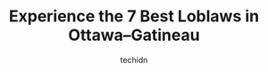 ---
layout: ampstory
image: https://i0.wp.com/www.auto.or.id/wp-content/uploads/2023/06/loblaws-ogilvie-road-0-ottawa-gatineau-1686322854.jpeg?resize=640,853
author: techidn
featured: false
description: Ottawa–Gatineau, Ontario / Quebec, Canada is a haven for Loblaws enthusiasts, boasting an impressive array of 7 top-notch establishments. Whether youre a seasoned connoisseur or simply cu
title: Experience the 7 Best Loblaws in Ottawa–Gatineau
cover:
   title: Experience the 7 Best Loblaws in Ottawa–Gatineau
   subtitle: AUTO.OR.ID
   background: https://www.auto.or.id/wp-content/uploads/2023/06/loblaws-ogilvie-road-0-ottawa-gatineau-1686322854.jpeg

pages: 
 - layout: thirds
   top: <h1>#1 Loblaws Baseline Road</h1>
   bottom: "<p>I recently visited Loblaws, and overall, it was a positive experience. The cashiers were friendly and provided good customer service. It was nice to be greeted with a smi</p>"
   background: https://www.auto.or.id/wp-content/uploads/2023/06/loblaws-ogilvie-road-1-ottawa-gatineau-1686322855.jpeg
   backgroundblur: true
 - layout: thirds
   top: <h1>#2 Real Canadian Superstore Eagleson Road</h1>
   bottom: "<p>760 Eagleson Rd, Kanata, ON K2M 0A7, Canada</p>"
   background: https://www.auto.or.id/wp-content/uploads/2023/06/loblaws-ogilvie-road-2-ottawa-gatineau-1686322856.jpeg
   cta:
      link: https://www.auto.or.id/experience-the-7-best-loblaws-in-ottawa-gatineau/
      text: Experience the 7 Best Loblaws in Ottawa–Gatineau
 - layout: thirds
   top: <h1>#3 Loblaws Rideau Street</h1>
   bottom: "<p>363 Rideau St, Ottawa, ON K1N 5Y6, Canada</p>"
   background: https://images.unsplash.com/photo-1629240543128-7af4196c0bd0?ixlib=rb-4.0.3&ixid=MnwxMjA3fDB8MHxwaG90by1wYWdlfHx8fGVufDB8fHx8&auto=format&fit=crop&w=640&h=853&q=80
   cta:
      link: https://www.auto.or.id/experience-the-7-best-loblaws-in-ottawa-gatineau/
      text: Experience the 7 Best Loblaws in Ottawa–Gatineau
 - layout: thirds
   top: <h1>#4 Loblaws Mcarthur Ave</h1>
   bottom: "<p>100 McArthur Ave., Ottawa, ON K1L 8H5, Canada</p>"
   background: https://images.unsplash.com/photo-1627108258868-c2834cb1f250?ixlib=rb-4.0.3&ixid=MnwxMjA3fDB8MHxwaG90by1wYWdlfHx8fGVufDB8fHx8&auto=format&fit=crop&w=640&h=853&q=80
   cta:
      link: https://www.auto.or.id/experience-the-7-best-loblaws-in-ottawa-gatineau/
      text: Experience the 7 Best Loblaws in Ottawa–Gatineau
 - layout: thirds
   top: <h1>#5 Loblaws Isabella Street</h1>
   bottom: "<p>64 Isabella St, Ottawa, ON K1S 1V4, Canada</p>"
   background: https://images.unsplash.com/photo-1508974491678-7ec251d629fd?ixlib=rb-4.0.3&ixid=MnwxMjA3fDB8MHxwaG90by1wYWdlfHx8fGVufDB8fHx8&auto=format&fit=crop&w=640&h=853&q=80
   cta:
      link: https://www.auto.or.id/experience-the-7-best-loblaws-in-ottawa-gatineau/
      text: Experience the 7 Best Loblaws in Ottawa–Gatineau
 - layout: thirds
   top: <h1>#6 Loblaws Ogilvie Road</h1>
   bottom: "<p>1980 Ogilvie Rd, Ottawa, ON K1J 9L3, Canada</p>"
   background: https://images.unsplash.com/photo-1503376780353-7e6692767b70?ixlib=rb-4.0.3&ixid=MnwxMjA3fDB8MHxwaG90by1wYWdlfHx8fGVufDB8fHx8&auto=format&fit=crop&w=640&h=853&q=80
   cta:
      link: https://www.auto.or.id/experience-the-7-best-loblaws-in-ottawa-gatineau/
      text: Experience the 7 Best Loblaws in Ottawa–Gatineau
 - layout: thirds
   top: <h1>#7 Loblaws Greenbank Road</h1>
   bottom: "<p>3201 Greenbank Rd, Ottawa, ON K2J 4H9, Canada</p>"
   background: https://images.unsplash.com/photo-1653047256226-ab0d16c758d5?ixlib=rb-4.0.3&ixid=MnwxMjA3fDB8MHxwaG90by1wYWdlfHx8fGVufDB8fHx8&auto=format&fit=crop&w=640&h=853&q=80
   cta:
      link: https://www.auto.or.id/experience-the-7-best-loblaws-in-ottawa-gatineau/
      text: Experience the 7 Best Loblaws in Ottawa–Gatineau
 - layout: thirds
   middle: Continue reading...
   background: https://images.unsplash.com/photo-1639928844164-e530cf328bff?ixlib=rb-4.0.3&ixid=MnwxMjA3fDB8MHxwaG90by1wYWdlfHx8fGVufDB8fHx8&auto=format&fit=crop&w=640&h=853&q=80
   cta:
      link: https://www.auto.or.id/experience-the-7-best-loblaws-in-ottawa-gatineau/
      text: Experience the 7 Best Loblaws in Ottawa–Gatineau

---
